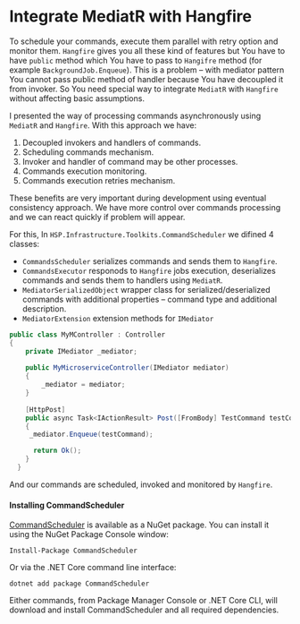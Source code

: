 # Integrate MediatR with Hangfire

To schedule your commands, execute them parallel with retry option and monitor them. `Hangfire` gives you all these kind of features but You have to have `public` method which You have to pass to `Hangifre` method (for example `BackgroundJob.Enqueue`). This is a problem – with mediator pattern You cannot pass public method of handler because You have decoupled it from invoker. So You need special way to integrate `MediatR` with `Hangfire` without affecting basic assumptions.

I presented the way of processing commands asynchronously using `MediatR` and `Hangfire`. With this approach we have:
1. Decoupled invokers and handlers of commands.
2. Scheduling commands mechanism.
3. Invoker and handler of command may be other processes.
4. Commands execution monitoring.
5. Commands execution retries mechanism.

These benefits are very important during development using eventual consistency approach. We have more control over commands processing and we can react quickly if problem will appear.

For this, In `HSP.Infrastructure.Toolkits.CommandScheduler` we difined 4 classes:
* `CommandsScheduler`  serializes commands and sends them to `Hangfire`.
* `CommandsExecutor`  responods to `Hangfire` jobs execution, deserializes commands and sends them to handlers using `MediatR`.
* `MediatorSerializedObject`  wrapper class for serialized/deserialized commands with additional properties – command type and additional description.
*  `MediatorExtension` extension methods for `IMediator`

```csharp
public class MyMController : Controller
{
    private IMediator _mediator;
    
    public MyMicroserviceController(IMediator mediator)
    {
        _mediator = mediator;
    }
    
    [HttpPost]
    public async Task<IActionResult> Post([FromBody] TestCommand testCommand)
    {
     _mediator.Enqueue(testCommand);

      return Ok();
    }
  }
```
And our commands are scheduled, invoked and monitored by `Hangfire`.

#### Installing CommandScheduler
[CommandScheduler](https://www.nuget.org/packages/CommandScheduler/) is available as a NuGet package. You can install it using the NuGet Package Console window:

`Install-Package CommandScheduler`

Or via the .NET Core command line interface:

`dotnet add package CommandScheduler`

Either commands, from Package Manager Console or .NET Core CLI, will download and install CommandScheduler and all required dependencies.
